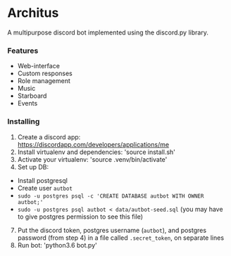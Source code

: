 # Architus

A multipurpose discord bot implemented using the discord.py library.

### Features
* Web-interface
* Custom responses
* Role management
* Music
* Starboard
* Events

### Installing
1. Create a discord app: https://discordapp.com/developers/applications/me 
3. Install virtualenv and dependencies: 'source install.sh'
4. Activate your virtualenv: 'source .venv/bin/activate'
5. Set up DB:
* Install postgresql
* Create user `autbot`
*  `sudo -u postgres psql -c 'CREATE DATABASE autbot WITH OWNER autbot;'`
*  `sudo -u postgres psql autbot < data/autbot-seed.sql` (you may have to give postgres permission to see this file)
7. Put the discord token, postgres username (`autbot`), and postgres password (from step 4) in a file called `.secret_token`, on separate lines
8. Run bot: 'python3.6 bot.py'
